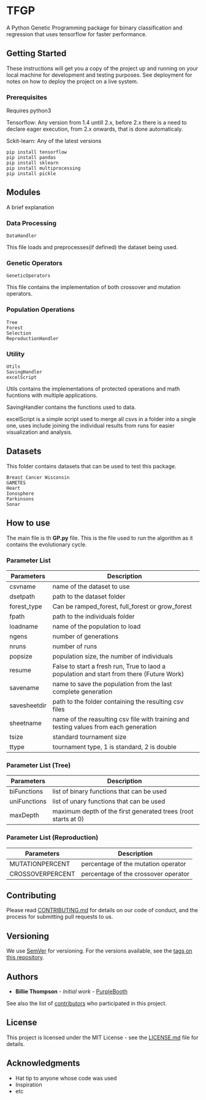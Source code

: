 # TFGP

A Python Genetic Programming package for biinary classification and regression that uses tensorflow for faster performance.

## Getting Started

These instructions will get you a copy of the project up and running on your local machine for development and testing purposes. See deployment for notes on how to deploy the project on a live system.

### Prerequisites

Requires python3

Tensorflow: Any version from 1.4 untill 2.x, before 2.x there is a need to declare eager execution, from 2.x onwards, that is done automaticaly.

Sckit-learn: Any of the latest versions

```
pip install tensorflow
pip install pandas
pip install sklearn
pip install multiprocessing
pip install pickle
```

## Modules

A brief explanation 



### Data Processing

```
DataHandler
```
This file loads and preprocesses(if defined) the dataset being used.

### Genetic Operators
```
GeneticOperators
```
This file contains the implementation of both crossover and mutation operators.

### Population Operations
```
Tree
Forest
Selection
ReproductionHandler
```


### Utility
```
Utils
SavingHandler
excelScript
```
Utils contains the implementations of protected operations and math fucntions with multiple applications.

SavingHandler contains the functions used to data.

excelScript is a simple script used to merge all csvs in a folder into a single one, uses include joining the individual results from runs for easier visualization and analysis.


## Datasets

This folder contains datasets that can be used to test this package.
```
Breast Cancer Wisconsin
GAMETES
Heart
Ionosphere
Parkinsons
Sonar
```



## **How to use**

The main file is th **GP.py** file. This is the file used to run the algorithm as it contains the evolutionary cycle.


### **Parameter List**
Parameters | Description
-----------|------------
csvname | name of the dataset to use
dsetpath | path to the dataset folder
forest_type | Can be ramped_forest, full_forest or grow_forest
fpath | path to the individuals folder
loadname | name of the population to load
ngens | number of generations
nruns | number of runs
popsize | population size, the number of individuals
resume | False to start a fresh run, True to laod a population and start from there (Future Work)
savename | name to save the population from the last complete generation
savesheetdir | path to the folder containing the resulting csv files
sheetname | name of the reasulting csv file with training and testing values from each generation
tsize | standard tournament size
ttype | tournament type, 1 is standard, 2 is double



### **Parameter List (Tree)**
Parameters | Description
-----------|------------
biFunctions | list of binary functions that can be used
uniFunctions | list of unary functions that can be used
maxDepth | maximum depth of the first generated trees (root starts at 0)


### **Parameter List (Reproduction)**
Parameters | Description
-----------|------------
MUTATIONPERCENT | percentage of the mutation operator
CROSSOVERPERCENT | percentage of the crossover operator

## Contributing

Please read [CONTRIBUTING.md](https://gist.github.com/PurpleBooth/b24679402957c63ec426) for details on our code of conduct, and the process for submitting pull requests to us.

## Versioning

We use [SemVer](http://semver.org/) for versioning. For the versions available, see the [tags on this repository](https://github.com/your/project/tags). 

## Authors

* **Billie Thompson** - *Initial work* - [PurpleBooth](https://github.com/PurpleBooth)

See also the list of [contributors](https://github.com/your/project/contributors) who participated in this project.

## License

This project is licensed under the MIT License - see the [LICENSE.md](LICENSE.md) file for details.

## Acknowledgments

* Hat tip to anyone whose code was used
* Inspiration
* etc
